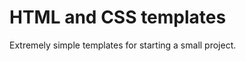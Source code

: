 HTML and CSS templates
======================

Extremely simple templates for starting a small project.

